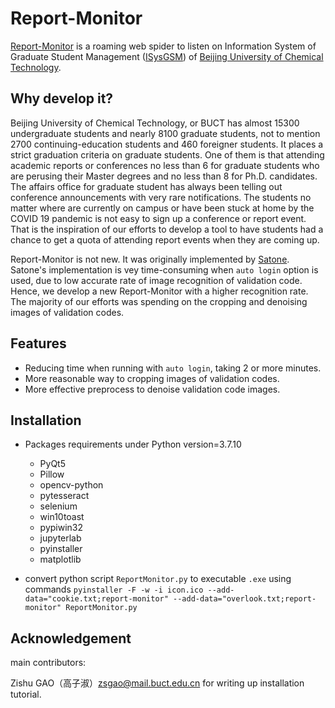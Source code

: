 # Report-Monitor

[Report-Monitor](https://github.com/zhongsheng-chen/ReportMonitor) 
is a roaming web spider to listen on Information System of Graduate Student Management 
([ISysGSM](https://graduate.buct.edu.cn "北京化工大学研究生信息管理系统")) of 
[Beijing University of Chemical Technology](https://www.buct.edu.cn "北京化工大学"). 


## Why develop it?

Beijing University of Chemical Technology, or BUCT has almost 15300 undergraduate students
and nearly 8100 graduate students, not to mention 2700 continuing-education students 
and 460 foreigner students. It places a strict graduation criteria on graduate students.
One of them is that attending academic reports or conferences no less than 6 for graduate 
students who are perusing their Master degrees and no less than 8 for Ph.D. candidates.
The affairs office for graduate student has always been telling out conference announcements 
with very rare notifications. The students no matter where are currently on campus 
or have been stuck at home by the COVID 19 pandemic is not easy to sign up a conference 
or report event. That is the inspiration of our efforts to develop a tool to 
have students had a chance to get a quota of attending report events when they are coming up.

Report-Monitor is not new. It was originally implemented 
by [Satone](https://gitee.com/satone7/report-monitor).
Satone's implementation is vey time-consuming when `auto login` option is used, 
due to low accurate rate of image recognition of validation code. Hence, we develop
a new Report-Monitor with a higher recognition rate. The majority of our efforts was
spending on the cropping and denoising images of validation codes. 

## Features

* Reducing time when running with `auto login`, taking 2 or more minutes.
* More reasonable way to cropping images of validation codes.
* More effective preprocess to denoise validation code images.



## Installation

* Packages requirements under Python version=3.7.10
  + PyQt5
  + Pillow
  + opencv-python
  + pytesseract  
  + selenium
  + win10toast
  + pypiwin32
  + jupyterlab 
  + pyinstaller
  + matplotlib
  
* convert python script `ReportMonitor.py` to executable `.exe` using  
  commands `pyinstaller -F -w -i icon.ico --add-data="cookie.txt;report-monitor" --add-data="overlook.txt;report-monitor" ReportMonitor.py`


## Acknowledgement
main contributors:

Zishu GAO（高子淑）zsgao@mail.buct.edu.cn for writing up installation tutorial.



##


